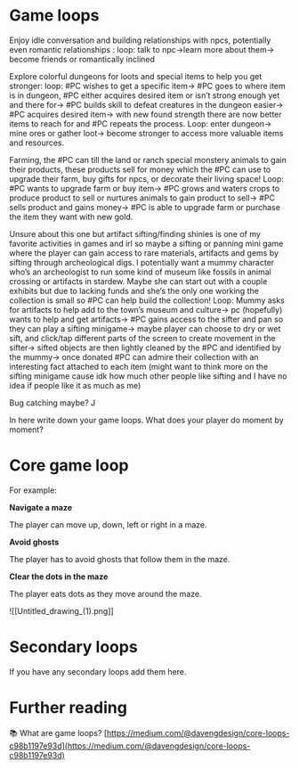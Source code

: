 # Game loops

Enjoy idle conversation and building relationships with npcs, potentially even romantic relationships : loop: talk to npc->learn more about them-> become friends or romantically inclined 

Explore colorful dungeons for loots and special items to help you get stronger: loop: #PC  wishes to get a specific item-> #PC goes to where item is in dungeon, #PC either acquires desired item or isn’t strong enough yet and there for-> #PC builds skill to defeat creatures in the dungeon easier-> #PC acquires desired item-> with new found strength there are now better items to reach for and #PC repeats the process. Loop: enter dungeon-> mine ores or gather loot-> become stronger to access more valuable items and resources.

Farming, the #PC can till the land or ranch special monstery animals to gain their products, these products sell for money which the #PC can use to upgrade their farm, buy gifts for npcs, or decorate their living space! Loop: #PC wants to upgrade farm or buy item-> #PC grows and waters crops to produce product to sell or nurtures animals to gain product to sell-> #PC sells product and gains money-> #PC is able to upgrade farm or purchase the item they want with new gold.

Unsure about this one but artifact sifting/finding shinies is one of my favorite activities in games and irl so maybe a sifting or panning mini game where the player can gain access to rare materials, artifacts and gems by sifting through archeological digs. I potentially want a mummy character who’s an archeologist to run some kind of museum like fossils in animal crossing or artifacts in stardew. Maybe she can start out with a couple exhibits but due to lacking funds and she’s the only one working the collection is small so #PC can help build the collection! Loop: Mummy asks for artifacts to help add to the town’s museum and culture-> pc (hopefully) wants to help and get artifacts-> #PC gains access to the sifter and pan so they can play a sifting minigame-> maybe player can choose to dry or wet sift, and click/tap different parts of the screen to create movement in the sifter-> sifted objects are then lightly cleaned by the #PC and identified by the mummy-> once donated #PC can admire their collection with an interesting fact attached to each item (might want to think more on the sifting minigame cause idk how much other people like sifting and I have no idea if people like it as much as me)

Bug catching maybe? J

In here write down your game loops. What does your player do moment by moment?

# Core game loop

For example:

**Navigate a maze**

The player can move up, down, left or right in a maze.

**Avoid ghosts**

The player has to avoid ghosts that follow them in the maze.

**Clear the dots in the maze**

The player eats dots as they move around the maze.

![[Untitled_drawing_(1).png]]

# Secondary loops

If you have any secondary loops add them here.

# Further reading


📚 What are game loops?
[https://medium.com/@davengdesign/core-loops-c98b1197e93d](https://medium.com/@davengdesign/core-loops-c98b1197e93d)

